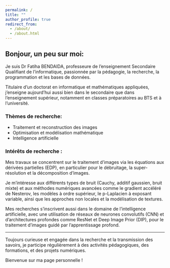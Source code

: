 ```yaml
---
permalink: /
title: ""
author_profile: true
redirect_from: 
  - /about/
  - /about.html
---
```

## Bonjour, un peu sur moi:

Je suis Dr Fatiha BENDAIDA, professeure de l’enseignement Secondaire Qualifiant de l’informatique, passionnée par la pédagogie, la recherche, la programmation et les bases de données.

Titulaire d’un doctorat en informatique et mathématiques appliquées, j’enseigne aujourd’hui aussi bien dans le secondaire que dans l’enseignement supérieur, notamment en classes préparatoires au BTS et à l’université.

### Thèmes de recherche:

* Traitement et reconstruction des images
* Optimisation et modélisation mathématique
* Intelligence artificielle

### Intérêts de recherche :

Mes travaux se concentrent sur le traitement d’images via les équations aux dérivées partielles (EDP), en particulier pour le débruitage, la super-résolution et la décomposition d’images.

Je m’intéresse aux différents types de bruit (Cauchy, additif gaussien, bruit mixte) et aux méthodes numériques avancées comme le gradient accéléré de Nesterov, les modèles à ordre supérieur, le p-Laplacien à exposant variable, ainsi que les approches non locales et la modélisation de textures.

Mes recherches s’inscrivent aussi dans le domaine de l’intelligence artificielle, avec une utilisation de réseaux de neurones convolutifs (CNN) et d’architectures profondes comme ResNet et Deep Image Prior (DIP), pour le traitement d’images guidé par l’apprentissage profond.

---
Toujours curieuse et engagée dans la recherche et la transmission des savoirs, je participe régulièrement à des activités pédagogiques, des formations, et des projets numériques.

Bienvenue sur ma page personnelle !
